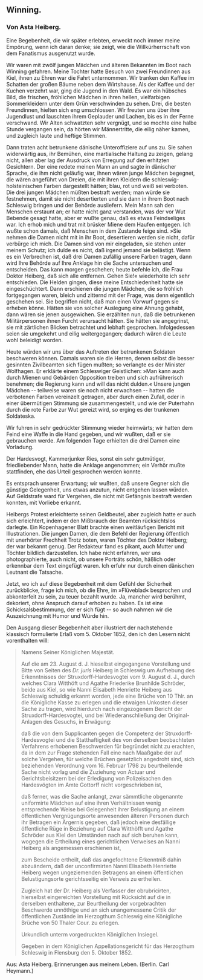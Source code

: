 <h2>Winning.</h2>

<h3>Von Asta Heiberg.</h3>

Eine Begebenheit, die wir später erlebten, erweckt noch immer
meine Empörung, wenn ich daran denke; sie zeigt, wie die
Willkürherrschaft von dem Fanatismus ausgenutzt wurde.

Wir waren mit zwölf jungen Mädchen und älteren Bekannten
im Boot nach Winning gefahren. Meine Tochter hatte Besuch
von zwei Freundinnen aus Kiel, ihnen zu Ehren war die Fahrt
unternommen. Wir tranken den Kaffee im Schatten der großen
Bäume neben dem Wirtshause. Als der Kaffee und der Kuchen
verzehrt war, ging die Jugend in den Wald. Es war ein hübsches
Bild, die frischen, fröhlichen Mädchen in ihren hellen, vielfarbigen
Sommerkleidern unter dem Grün verschwinden zu sehen. Drei,
die besten Freundinnen, hielten sich eng umschlossen. Wir freuten
uns über ihre Jugendlust und lauschten ihrem Geplauder und Lachen,
bis es in der Ferne verschwand. Wir Alten schwatzten sehr vergnügt,
und so mochte eine halbe Stunde vergangen sein, da hörten
wir Männertritte, die eilig näher kamen, und zugleich laute und
heftige Stimmen.

Dann traten acht betrunkene dänische Unteroffiziere auf uns
zu. Sie sahen widerwärtig aus, ihr Bemühen, eine martialische
Haltung zu zeigen, gelang nicht, allen aber lag der Ausdruck von
Erregung auf den erhitzten Gesichtern. Der eine redete meinen
Mann an und sagte in dänischer Sprache, die ihm nicht geläufig
war, ihnen wären junge Mädchen begegnet, die wären angeführt
von Dreien, die mit ihren Kleidern die schleswig-holsteinischen
Farben dargestellt hätten; blau, rot und weiß sei verboten. Die drei
jungen Mädchen müßten bestraft werden; man würde sie festnehmen,
damit sie nicht desertierten und sie dann in ihrem Boot nach Schleswig
bringen und der Behörde ausliefern. Mein Mann sah den
Menschen erstaunt an; er hatte nicht ganz verstanden, was der vor
Wut Bebende gesagt hatte, aber er wußte genau, daß es etwas
Feindseliges war. Ich erhob mich und trat mit brüsker Miene
dem Haufen entgegen. Ich wußte schon damals, daß Menschen in
dem Zustande feige sind. »Sie nehmen die Damen nicht mit in
ihr Boot, desertieren werden sie nicht, dafür verbürge ich mich. Die
Damen sind von mir eingeladen, sie stehen unter meinem Schutz; ich 
dulde es nicht, daß irgend jemand sie belästigt. Wenn es ein Verbrechen
ist, daß drei Damen zufällig unsere Farben tragen, dann
wird Ihre Behörde auf Ihre Anklage hin die Sache untersuchen
und entscheiden. Das kann morgen geschehen; heute befehle ich,
die Frau Doktor Heiberg, daß sich alle entfernen. Gehen Sie!«
wiederholte ich sehr entschieden. Die Helden gingen, diese meine
Entschiedenheit hatte sie eingeschüchtert. Dann erschienen die jungen
Mädchen, die so fröhlich fortgegangen waren, bleich und zitternd
mit der Frage, was denn eigentlich geschehen sei. Sie begriffen
nicht, daß man einen Vorwurf gegen sie erheben könne. Hätten
sie von solcher Auslegung eine Ahnung gehabt, dann wären sie
jenen ausgewichen. Sie erzählten nun, daß die betrunkenen Militärpersonen
ihnen Furcht verursacht hätten. Sie hätten sie angegrinst,
sie mit zärtlichen Blicken betrachtet und lebhaft gesprochen. Infolgedessen
seien sie umgekehrt und eilig weitergegangen; dadurch
wären die Leute wohl beleidigt worden.

Heute würden wir uns über das Auftreten der betrunkenen
Soldaten beschweren können. Damals waren sie die Herren, denen
selbst die besser gesinnten Zivilbeamten sich fügen mußten; so verlangte
es der Minister Wolfhagen. Er erklärte einem Schleswiger
Geistlichen: »Man kann auch durch Mienen und Gebärden Opposition
treiben und sich aufrührerisch benehmen; die Regierung kann
und will das nicht dulden.« Unsere jungen Mädchen -- teilweise
waren sie noch nicht erwachsen -- hatten die verbotenen Farben
vereinzelt getragen, aber durch einen Zufall, oder in einer übermütigen
Stimmung sie zusammengestellt, und wie der Puterhahn
durch die rote Farbe zur Wut gereizt wird, so erging es der trunkenen
Soldateska.

Wir fuhren in sehr gedrückter Stimmung wieder heimwärts;
wir hatten dem Feind eine Waffe in die Hand gegeben, und wir
wußten, daß er sie gebrauchen werde. Am folgenden Tage erhielten
die drei Damen eine Vorladung.

Der Hardesvogt, Kammerjunker Ries, sonst ein sehr gutmütiger,
friedliebender Mann, hatte die Anklage angenommen; ein Verhör
mußte stattfinden, ehe das Urteil gesprochen werden konnte.

Es entsprach unserer Erwartung; wir wußten, daß unsere Gegner
sich die günstige Gelegenheit, uns etwas anzutun, nicht entgehen
lassen würden. Auf Geldstrafe ward für Vergehen, die nicht mit
Gefängnis bestraft werden konnten, mit Vorliebe erkannt.

 
Heibergs Protest erleichterte seinen Geldbeutel, aber zugleich
hatte er auch sich erleichtert, indem er den Mißbrauch der Beamten
rücksichtslos darlegte. Ein Kopenhagener Blatt brachte einen weitläufigen
Bericht mit Illustrationen. Die jungen Damen, die dem
Befehl der Regierung öffentlich mit unerhörter Frechheit Trotz
boten, waren Töchter des Doktor Heiberg; der war bekannt genug.
Der Redakteur fand es pikant, auch Mutter und Töchter bildlich
darzustellen. Ich habe nicht erfahren, wer uns photographierte,
auch nicht, ob unsere Porträts schön, häßlich oder erkennbar dem
Text eingefügt waren. Ich erfuhr nur durch einen dänischen Leutnant
die Tatsache.

Jetzt, wo ich auf diese Begebenheit mit dem Gefühl der Sicherheit
zurückblicke, frage ich mich, ob die Ehre, im »Flüveblad« besprochen
und abkonterfeit zu sein, zu teuer bezahlt wurde. Ja,
mancher wird berühmt, dekoriert, ohne Anspruch darauf erhoben
zu haben. Es ist eine Schicksalsbestimmung, der er sich fügt -- so
auch nahmen wir die Auszeichnung mit Humor und Würde hin.

Den Ausgang dieser Begebenheit aber illustriert der nachstehende
klassisch formulierte Erlaß vom 5. Oktober 1852, den ich
den Lesern nicht vorenthalten will:

<blockquote>
<div class="g">Namens Seiner Königlichen Majestät.</div>

Auf die am 23. August d. J. hieselbst eingegangene Vorstellung
und Bitte von Seiten des <i>Dr. juris</i> Heiberg in Schleswig
um Aufhebung des Erkenntnisses der Struxdorff-Hardesvogtei 
vom 9. August d. J., durch welches Clara Witthöft
und Agathe Friederike Brunhilde Schröder, beide aus Kiel,
so wie Nanni Elisabeth Henriette Heiberg aus Schleswig
schuldig erkannt worden, jede eine Brüche von 10 Thlr. an
die Königliche Kasse zu erlegen und die etwaigen Unkosten
dieser Sache zu tragen,
wird hierdurch nach eingezogenem Bericht der Struxdorff-Hardesvogtei,
und bei Wiederanschließung der Original-Anlagen des
Gesuchs, in Erwägung:

daß die von dem Supplicanten gegen die Competenz der
Struxdorff-Hardesvogtei und die Statthaftigkeit des von derselben
beobachteten Verfahrens erhobenen Beschwerden für
begründet nicht zu erachten, da in dem zur Frage stehenden 
Fall eine nach Maaßgabe der auf solche Vergehen, für welche
Brüchen gesetzlich angedroht sind, sich beziehenden Verordnung
vom 16. Februar 1798 zu beurtheilende Sache nicht vorlag
und die Zuziehung von Actuar und Gerichtsbeisitzern bei
der Erledigung von Polizeisachen den Hardesvögten im Amte
Gottorff nicht vorgeschrieben ist,

daß ferner, was die Sache anlangt,
zwar sämmtliche obgenannte uniformirte Mädchen auf eine
ihren Verhältnissen wenig entsprechende Weise bei Gelegenheit
ihrer Belustigung an einem öffentlichen Vergnügungsorte
anwesenden älteren Personen durch ihr Betragen ein
Ärgernis gegeben, daß jedoch eine desfällige öffentliche Rüge
in Beziehung auf Clara Witthöfft und Agathe Schröder aus
Kiel den Umständen nach auf sich beruhen kann, wogegen die
Ertheilung eines gerichtlichen Verweises an Nanni Heiberg
als angemessen erschienen ist,

zum Bescheide ertheilt, daß das angefochtene Erkenntniß dahin
abzuändern, daß der unconfirmirten Nanni Elisabeth Henriette
Heiberg wegen ungeziemenden Betragens an einem öffentlichen
Belustigungsorte gerichtsseitig ein Verweis zu ertheilen.

Zugleich hat der Dr. Heiberg als Verfasser der obrubricirten,
hierselbst eingereichten Vorstellung mit Rücksicht auf die in derselben
enthaltene, zur Beurtheilung der vorgebrachten Beschwerde
unnöthige und an sich unangemessene Critik der öffentlichen Zustände
im Herzogthum Schleswig eine Königliche Brüche von
50 Thaler Cour. zu erlegen.

Urkundlich unterm vorgedruckten Königlichen Insiegel.

Gegeben in dem Königlichen Appellationsgericht für das
Herzogthum Schleswig in Flensburg den 5. Oktober 1852.
</blockquote>

<div class="source">Aus: Asta Heiberg. Erinnerungen aus meinem Leben.
(Berlin. Carl Heymann.)</div>

